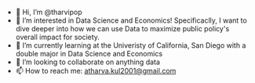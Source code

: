- 👋 Hi, I’m @tharvipop
- 👀 I’m interested in Data Science and Economics! Specificaclly, I want to dive deeper into how we can use Data to maximize public policy's overall impact for society.
- 🌱 I’m currently learning at the Univeristy of California, San Diego with a double major in Data Science and Economics
- 💞️ I’m looking to collaborate on anything data 
- 📫 How to reach me: atharva.kul2001@gmail.com

<!---
tharvipop/tharvipop is a ✨ special ✨ repository because its `README.md` (this file) appears on your GitHub profile.
You can click the Preview link to take a look at your changes.
--->
